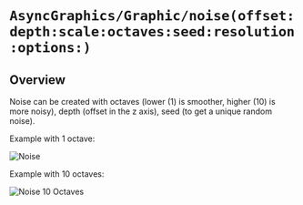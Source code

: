 # ``AsyncGraphics/Graphic/noise(offset:depth:scale:octaves:seed:resolution:options:)``

## Overview

Noise can be created with octaves (lower (1) is smoother, higher (10) is more noisy), depth (offset in the z axis), seed (to get a unique random noise).

Example with 1 octave:

![Noise](http://async.graphics/Images/Visuals/Noise.png)

Example with 10 octaves:

![Noise 10 Octaves](http://async.graphics/Images/Visuals/Noise-Octaves-10.png)

